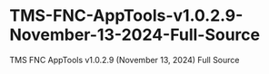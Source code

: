 # TMS-FNC-AppTools-v1.0.2.9-November-13-2024-Full-Source
TMS FNC AppTools v1.0.2.9 (November 13, 2024) Full Source
